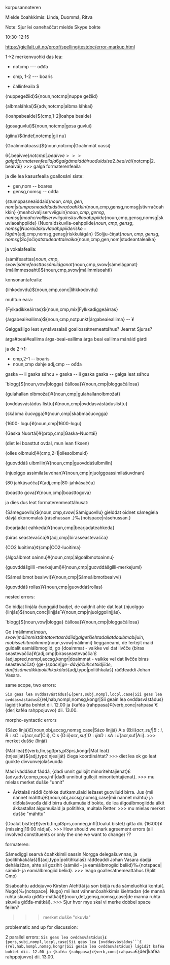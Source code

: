 korpusannoteren

Mielde čoahkkimis: Linda, Duommá, Ritva

Note: Sjur lei oanehaččat mielde Skype bokte

10:30-12:15

https://giellalt.uit.no/proof/spelling/testdoc/error-markup.html

1->2 merkenvuohki das lea:

* notcmp --- ođđa
* cmp, 1-2 --- boaris

* čállinfeaila $

{nuppegežiid}${noun,notcmp|nuppe gežiid}

{albmaláhkai}${adv,notcmp|albma láhkai}

{loahpabealde}${cmp,1-2|loahpa bealde}

{gosaguvlui}${noun,notcmp|gosa guvlui}

{giinu}${indef,notcmp|gii nu}

{Goalmmátoassi}${noun,notcmp|Goalmmát oassi}

6{.beaivve}${notcmp|. beaivve} >>> galgá formaterenfeaila ja 6 galgá maiddái ruođuid sisa
{2.beaivái}${notcmp|2. beaivái} >>> galgá formaterenfeaila

ja die lea kasusfeaila goallosáni siste:

* gen,nom -- boares
* gensg,nomsg -- ođđa

{stumppasneaiddaid}${noun,cmp,gen,nom|stumpasneaiddaid}
{stivračoahkkin}${noun,cmp,gensg,nomsg|stivrračoahkkin}
{meahcivaljiservviiguin}${noun,cmp,gensg,nomsg|meahcivalljiservviiguin}
{skuvllaoahppiide}${noun,cmp,gensg,nomsg|skuvlaoahppiide}
{Nuoraidskuvlla-oahppiide}${noun,cmp,gensg,nomsg|Nuoraidskuvlaoahppiide}
{risko-lágán}${adj,cmp,nomsg,gensg|riskkulágán}
{Soljju-čiŋat}${noun,cmp,gensg,nomsg|Soljočiŋat}
{studeanttaleaika}${noun,cmp,gen,nom|studeantaleaika}

ja vokalafeaila:

{sámifeasttas}${noun,cmp,svow|sámefeasttas}
{sámiláganat}${noun,cmp,svow|sámeláganat}
{máilmmesoahti}${noun,cmp,svow|máilmmisoahti}

konsonantafeaila:

{lihkodovdu}${noun,cmp,conc|lihkkodovdu}

muhtun eara:

{Fylkadikkeáirras}${noun,cmp,mix|Fylkkadiggeáirras}

{árgabeai’eallima}${noun,cmp,notpunkt|árgabeaieallima} -- ¥

Galggašiigo leat syntávssalaš goallossátnemeattáhus? Jearrat Sjuras?

árga#beai#eallima
árga-beai-eallima
árga beai eallima
mánáid gárdi

ja de 2->1:

* cmp,2-1 -- boaris
* noun,cmp dahje adj,cmp -- ođđa

gaska -- ii gaska
sáhcu + gaska -- ii gaska
gaska -- galga leat sáhcu

`blogg}${noun,vow|blogga} čállosa}¥{noun,cmp|bloggačállosa}

{gulahallan olbmožat}¥{noun,cmp|gulahallanolbmožat}

{ovddasvástádus listtu}¥{noun,cmp|ovddasvástáduslisttu}

{skábma čuovgga}¥{noun,cmp|skábmačuovgga}

{1600- logu}¥{noun,cmp|1600-logu}

{Gaska Nuortái}¥{prop,cmp|Gaska-Nuortái}

(diet lei boasttut ovdal, mun lean fiksen)

{olles olbmuid}¥{cmp,2-1|ollesolbmuid}

{guovddáš ulbmilin}¥{noun,cmp|guovddášulbmilin}

{njuolggo assimilašuvdnan}¥{noun,cmp|njuolggoassimilašuvdnan}

{80 jahkásačča}¥{adj,cmp|80-jahkásačča}

{boastto gova}¥{noun,cmp|boasttogova}

ja dies dus leat formaterenmeattáhusat:

{Sámeguovllu}${noun,cmp,svow|Sámiguovllu} gielddat oidnet sámegiela dávjá ekonomalaš {rásehussan .}‰{notspace|rásehussan.}

{bearjadat eahkeda}¥{noun,cmp|bearjadateahkeda}

{biras seastevačča}¥{adj,cmp|birasseastevačča}

{CO2 luoitima}¢{cmp|CO2-luoitima}

{álgoálbmot oainnu}¥{noun,cmp|álgoálbmotoainnu}

{guovddášgilli -merkejumi}¥{noun,cmp|guovddášgilli-merkejumi}

{Sámeálbmot beaivvi}¥{noun,cmp|Sámeálbmotbeaivvi}

{guovddáš rollas}¥{noun,cmp|guovddášrollas}

nested errors:

Go bidjat linjála čuoggáid badjel, de oaidnit ahte dat leat {njuolggo {linjás}${noun,conc|linjjás`¥{noun,cmp|njuolggolinjjás}.

`blogg}${noun,vow|blogga} čállosa}¥{noun,cmp|bloggačállosa}

Go {máilmme}${noun,svow|máilmmi} stáhtat ovttasráđiid galget šiehtadallat doaibmabijuin, mo bissehit {máilmme}${noun,svow|máilmmi} liegganeami, de fertejit maid guldalit eamiálbmogiid,
go {doaimmat - vaikke vel dat livčče {biras seastevačča}¥{adj,cmp|birasseastevačča`£{adj,spred,nompl,accsg,kongr|doaimmat - vaikke vel dat livčče biras seastevaččat} {ge-}${space|ge -} dávjá čuhcet sidjiide, dadjá sámedikki {politihkakálaš}${adj,typo|politihkalaš} ráđđeaddi Johan Vasara.

same scope, two errors:

`Sis geas lea ovddasvástádus}£{pers,subj,nompl,locpl,case|Sii geas lea ovddasvástádus`£{rel,hab,nompl,nomsg,kongr|Sii geain lea ovddasvástádus} lágidit kaféa bohtet dii. 12.00 ja {kaféa {rahppasa}¢{verb,conc|rahpasa`€{der|kaféa rahppojuvvo} dii. 13.00.

morpho-syntactic errors

{Sázo linjá}£{noun,obj,accsg,nomsg,case|Sázo linjjá} A:s {B:ii}${acr,suf|B:i}, B:s {C:ii}${acr,suf|C:i}, C:s {D:ii}${acr,suf|D:i} ja D:s {A:ii}${acr,suf|A:i}. >>> merket dušše {linjá}

{Mat lea}£{verb,fin,sg3prs,pl3prs,kongr|Mat leat} {tnjealját}${adj,typo|njealját} čiega koordináhtat? >>> diet lea ok go leat guokte divvunvejolašvuođa

Mađi váddásut fáddá, {dađi unnit gullojit minoritehtajienat}£{adv,advl,comp,pos,infl|dađi unnibut gullojit minoritehtajienat}. >>> mu mielas merket dušše "unnit"

- Árktalaš ráđđi čohkke dutkamušaid iežaset guovlluid birra. Jus {mii nannet máhttu}£{noun,obj,accsg,nomsg,case|mii nannet máhtu} ja diđolašvuođa dáid birra dutkamušaid bokte, de lea álgoálbmogiidda álkit ákkastallat áigumušaid ja politihka, muitala Retter. >>> mu mielas merket dušše "máhttu"

{Doalut bistte}£{verb,fin,pl3prs,conneg,infl|Doalut bistet} gitta dii. {16:00}¥{missing|16:00 rádjai}. >>> How should we mark agreement errors (all involved constituents or only the one we want to change) ??

formateren:

Sámediggi searvá čoahkkimii oassin Norgga delegašuvnnas, ja {politihkakálaš}${adj,typo|politihkalaš} ráđđeaddi Johan Vasara dadjá dehálažžan, ahte sii gozihit {sámiid - ja eamiálbmogiid beliid}‰{notspace| sámiid- ja eamiálbmogiid beliid}. >>> leago goallesátnemeattáhus (Split Cmp)

Sisaboahtu addojuvvo Kirsten Alehttái ja son bidjá ruđa sámeluohká kontui{.  Nugo}‰{notspace|. Nugo} mii leat váhnenčoahkkimis šiehtadan {de manná ruhta skuvla giđđa-mátkái}£{noun,det,gensg,nomsg,case|de manná ruhta skuvlla giđđa-mátkái}. >>> Sjur hvor mye skal vi merke dobbel space feilen?
>>> merket dušše "skuvla"

problematic and up for discussion:

2 parallel errors:
`Sis geas lea ovddasvástádus}£{pers,subj,nompl,locpl,case|Sii geas lea {ovddasvástádus```£{rel,hab,nompl,nomsg,kongr|Sii geain lea ovddasvástádus} lágidit kaféa bohtet dii. 12.00 ja {kaféa {rahppasa}¢{verb,conc|rahpasa`€{der|kaféa rahppojuvvo} dii. 13.00.

